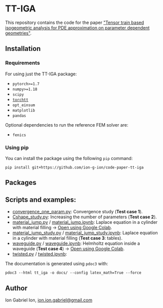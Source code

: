 # TT-IGA

This repository contains the code for the paper ["Tensor train based isogeometric analysis for PDE approximation on parameter dependent geometries"](https://arxiv.org/pdf/2204.02843.pdf).

## Installation

### Requirements

For using just the TT-IGA package:

 * `pytorch>=1.7`
 * `numpy>=1.18`
 * `scipy`
 * [`torchtt`](https://github.com/ion-g-ion/torchtt)
 * `opt_einsum`
 * `matplotlib`
 * `pandas`

Optional dependencies to run the reference FEM solver are:
 * `fenics`
 
### Using pip

You can install the package using the following `pip` command:

```
pip install git+https://github.com/ion-g-ion/code-paper-tt-iga
```

## Packages

## Scripts and examples:


* [convergence_one_param.py](./examples/convergence_one_param.py): Convergence study  (**Test case 1**).
* [Cshape_study.py](./examples/Cshape_sudy.py): Increasing the number of parameters  (**Test case 2**).
* [material_jump.py](./examples/material_jump.py) / [material_jump.ipynb](./examples/material_jump.ipynb): Laplace equation in a cylinder with material filling  -> [Open using Google Colab](https://colab.research.google.com/github/ion-g-ion/coda-paper-tt-iga/blob/main/examples/material_jump.ipynb).
* [material_jump_study.py](./examples/material_jump_study.py) / [material_jump_study.ipynb](./examples/material_jump_study.ipynb): Laplace equation in a cylinder with material filling (**Test case 3**: tables).
* [waveguide.py](./examples/waveguide.py) / [waveguide.ipynb](./examples/waveguide.ipynb): Helmholtz equation inside a waveguide (**Test case 4**) -> [Open using Google Colab](https://colab.research.google.com/github/ion-g-ion/coda-paper-tt-iga/blob/main/examples/waveguide.ipynb).
* [twisted.py](./examples/twisted.py) / [twisted.ipynb](./examples/twisted.ipynb):


 The documentation is generated using `pdoc3` with:

 ```
 pdoc3 --html tt_iga -o docs/ --config latex_math=True --force
 ```

## Author

Ion Gabriel Ion, ion.ion.gabriel@gmail.com